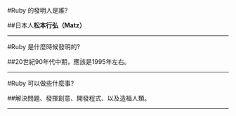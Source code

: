 #Ruby 的發明人是誰?

##日本人**松本行弘（Matz）**

***

#Ruby 是什麼時候發明的?

##20世紀90年代中期，應該是1995年左右。

***

#Ruby 可以做些什麼事?

##解決問題、發揮創意、開發程式、以及造福人類。

***

